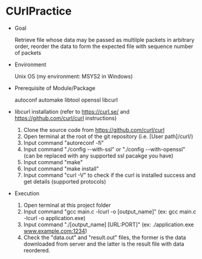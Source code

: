 # CUrlPractice

* Goal

  Retrieve file whose data may be passed as multilple packets in arbitrary order, reorder the data to form the expected file with sequence number of packets

* Environment
  
  Unix OS (my environment: MSYS2 in Windows)

* Prerequisite of Module/Package

  autoconf automake libtool openssl libcurl

* libcurl installation (refer to https://curl.se/ and https://github.com/curl/curl instructions)
  1. Clone the source code from https://github.com/curl/curl
  2. Open terminal at the root of the git repository (i.e. [User path]/curl/)
  3. Input command "autoreconf -fi"
  4. Input command "./config --with-ssl" or "./config --with-openssl" (can be replaced with any supported ssl pacakge you have)
  5. Input command "make"
  6. Input command "make install"
  7. Input command "curl -V" to check if the curl is installed success and get details (supported protocols)

* Execution
  1. Open terminal at this project folder
  2. Input command "gcc main.c -lcurl -o [output_name]" (ex: gcc main.c -lcurl -o application.exe)
  3. Input command "./[output_name] [URL:PORT]" (ex: ./application.exe www.example.com:1234)
  4. Check the "data.out" and "result.out" files, the former is the data downloaded from server and the latter is the result file with data reordered.
